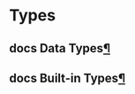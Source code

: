 # Types

## docs Data Types[¶](https://docs.python.org/3/library/datatypes.html#data-types)

## docs Built-in Types[¶](https://docs.python.org/3/library/stdtypes.html#built-in-types)